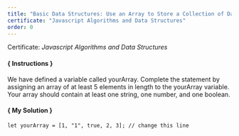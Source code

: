 ```yaml
---
title: "Basic Data Structures: Use an Array to Store a Collection of Data"
certificate: "Javascript Algorithms and Data Structures"
order: 0
---
```

Certificate: *Javascript Algorithms and Data Structures*

#### { Instructions }
We have defined a variable called yourArray. Complete the statement by assigning an array of at least 5 elements in length to the yourArray variable. Your array should contain at least one string, one number, and one boolean.
#### { My Solution }
```
let yourArray = [1, "1", true, 2, 3]; // change this line
```